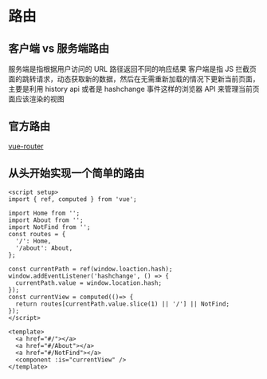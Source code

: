 # 路由
## 客户端 vs 服务端路由
服务端是指根据用户访问的 URL 路径返回不同的响应结果
客户端是指 JS 拦截页面的跳转请求，动态获取新的数据，然后在无需重新加载的情况下更新当前页面，主要是利用 history api 或者是 hashchange 事件这样的浏览器 API 来管理当前页面应该渲染的视图

## 官方路由
[vue-router](https://router.vuejs.org/zh/)


## 从头开始实现一个简单的路由
```vue
<script setup>
import { ref, computed } from 'vue';

import Home from '';
import About from '';
import NotFind from '';
const routes = {
  '/': Home,
  '/about': About,
};

const currentPath = ref(window.loaction.hash);
window.addEventListener('hashchange', () => {
  currentPath.value = window.location.hash;
});
const currentView = computed(()=> {
  return routes[currentPath.value.slice(1) || '/'] || NotFind;
});
</script>

<template>
  <a href="#/"></a>
  <a href="#/About"></a>
  <a href="#/NotFind"></a>
  <component :is="currentView" />
</template>
```

